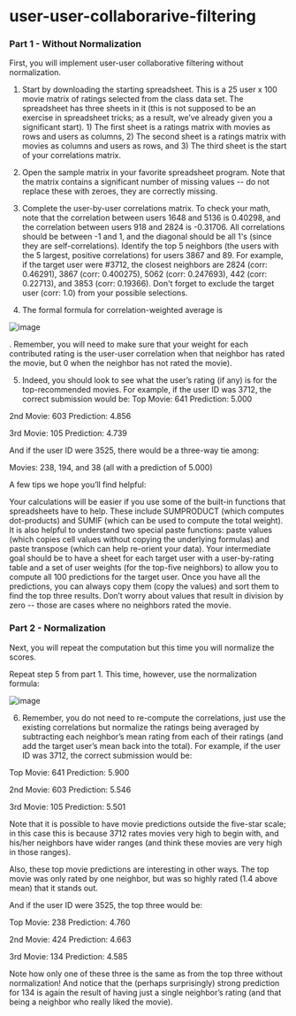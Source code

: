 # user-user-collaborarive-filtering

### Part 1 - Without Normalization
First, you will implement user-user collaborative filtering without normalization.

1. Start by downloading the starting spreadsheet. This is a 25 user x 100 movie matrix of ratings selected from the class data set. The spreadsheet has three sheets in it (this is not supposed to be an exercise in spreadsheet tricks; as a result, we’ve already given you a significant start). 1) The first sheet is a ratings matrix with movies as rows and users as columns, 2) The second sheet is a ratings matrix with movies as columns and users as rows, and 3) The third sheet is the start of your correlations matrix.

2. Open the sample matrix in your favorite spreadsheet program. Note that the matrix contains a significant number of missing values -- do not replace these with zeroes, they are correctly missing.

3. Complete the user-by-user correlations matrix. To check your math, note that the correlation between users 1648 and 5136 is 0.40298, and the correlation between users 918 and 2824 is -0.31706. All correlations should be between -1 and 1, and the diagonal should be all 1's (since they are self-correlations).
Identify the top 5 neighbors (the users with the 5 largest, positive correlations) for users 3867 and 89. For example, if the target user were #3712, the closest neighbors are 2824 (corr: 0.46291), 3867 (corr: 0.400275), 5062 (corr: 0.247693), 442 (corr: 0.22713), and 3853 (corr: 0.19366). Don't forget to exclude the target user (corr: 1.0) from your possible selections.

4. The formal formula for correlation-weighted average is

![image](https://user-images.githubusercontent.com/67375613/98549821-5250ed80-22c1-11eb-82b9-790dd54ad03f.png)

 . Remember, you will need to make sure that your weight for each contributed rating is the user-user correlation when that neighbor has rated the movie, but 0 when the neighbor has not rated the movie).
 
5. Indeed, you should look to see what the user’s rating (if any) is for the top-recommended movies. For example, if the user ID was 3712, the correct submission would be:
Top Movie: 641 Prediction: 5.000

2nd Movie: 603 Prediction: 4.856

3rd Movie: 105 Prediction: 4.739

And if the user ID were 3525, there would be a three-way tie among:

Movies: 238, 194, and 38 (all with a prediction of 5.000)

A few tips we hope you’ll find helpful:

Your calculations will be easier if you use some of the built-in functions that spreadsheets have to help. These include SUMPRODUCT (which computes dot-products) and SUMIF (which can be used to compute the total weight). It is also helpful to understand two special paste functions: paste values (which copies cell values without copying the underlying formulas) and paste transpose (which can help re-orient your data).
Your intermediate goal should be to have a sheet for each target user with a user-by-rating table and a set of user weights (for the top-five neighbors) to allow you to compute all 100 predictions for the target user.
Once you have all the predictions, you can always copy them (copy the values) and sort them to find the top three results.
Don’t worry about values that result in division by zero -- those are cases where no neighbors rated the movie.

### Part 2 - Normalization
Next, you will repeat the computation but this time you will normalize the scores.

Repeat step 5 from part 1. This time, however, use the normalization formula:

![image](https://user-images.githubusercontent.com/67375613/98549452-cf2f9780-22c0-11eb-96b2-b316ba8fa1af.png)

 
6. Remember, you do not need to re-compute the correlations, just use the existing correlations but normalize the ratings being averaged by subtracting each neighbor’s mean rating from each of their ratings (and add the target user’s mean back into the total).
For example, if the user ID was 3712, the correct submission would be:

Top Movie: 641 Prediction: 5.900

2nd Movie: 603 Prediction: 5.546

3rd Movie: 105 Prediction: 5.501

Note that it is possible to have movie predictions outside the five-star scale; in this case this is because 3712 rates movies very high to begin with, and his/her neighbors have wider ranges (and think these movies are very high in those ranges).

Also, these top movie predictions are interesting in other ways. The top movie was only rated by one neighbor, but was so highly rated (1.4 above mean) that it stands out.

And if the user ID were 3525, the top three would be:

Top Movie: 238 Prediction: 4.760

2nd Movie: 424 Prediction: 4.663

3rd Movie: 134 Prediction: 4.585

Note how only one of these three is the same as from the top three without normalization! And notice that the (perhaps surprisingly) strong prediction for 134 is again the result of having just a single neighbor’s rating (and that being a neighbor who really liked the movie).
